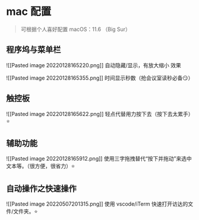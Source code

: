 # mac 配置
> 可根据个人喜好配置
> macOS：11.6 （Big Sur）
## 程序坞与菜单栏
![[Pasted image 20220128165220.png]]
自动隐藏/显示，有放大缩小 效果

![[Pasted image 20220128165355.png]]
时间显示秒数（抢会议室读秒必备😏）

## 触控板
![[Pasted image 20220128165622.png]]
轻点代替用力按下去（按下去太累手）⭐

## 辅助功能
![[Pasted image 20220128165912.png]]
使用三字拖拽替代“按下并拖动”来选中文本等。（很方便，很省力）⭐

## 自动操作之快速操作
![[Pasted image 20220507201315.png]]
使用 vscode/iTerm 快速打开访达的文件/文件夹。⭐